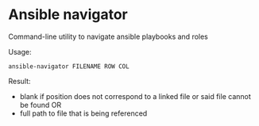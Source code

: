 # Ansible navigator
  Command-line utility to navigate ansible playbooks and roles

  Usage:
  ```
  ansible-navigator FILENAME ROW COL
  ```

  Result:
  - blank if position does not correspond to a linked file or said file cannot be found
  OR
  - full path to file that is being referenced
